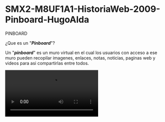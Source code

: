 # SMX2-M8UF1A1-HistoriaWeb-2009-Pinboard-HugoAlda

   PINBOARD

¿Que es un "_**Pinboard**_"?

Un "_**pinboard**_" es un muro virtual en el cual los usuarios con acceso a ese muro pueden recopilar imagenes, enlaces, notas, noticias, paginas web y videos para asi compartirlas entre todos.

![Video Explicativo](https://github.com/HugoAlda/SMX2-M8UF1A1-HistoriaWeb-2009-Pinboard-HugoAlda/blob/7dceaf03203245d54c0421ec651144a1ab7248db/%C2%A1R5%20ya%20est%C3%A1%20aqu%C3%AD!.mp4)

